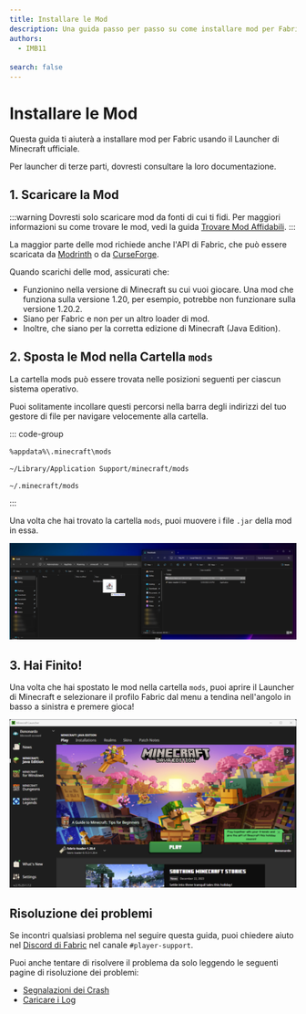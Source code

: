 ```yaml
---
title: Installare le Mod
description: Una guida passo per passo su come installare mod per Fabric.
authors:
  - IMB11

search: false
---
```


# Installare le Mod

Questa guida ti aiuterà a installare mod per Fabric usando il Launcher di Minecraft ufficiale.

Per launcher di terze parti, dovresti consultare la loro documentazione.

## 1. Scaricare la Mod

:::warning
Dovresti solo scaricare mod da fonti di cui ti fidi. Per maggiori informazioni su come trovare le mod, vedi la guida [Trovare Mod Affidabili](./finding-mods).
:::

La maggior parte delle mod richiede anche l'API di Fabric, che può essere scaricata da [Modrinth](https://modrinth.com/mod/fabric-api) o da [CurseForge](https://curseforge.com/minecraft/mc-mods/fabric-api).

Quando scarichi delle mod, assicurati che:

- Funzionino nella versione di Minecraft su cui vuoi giocare. Una mod che funziona sulla versione 1.20, per esempio, potrebbe non funzionare sulla versione 1.20.2.
- Siano per Fabric e non per un altro loader di mod.
- Inoltre, che siano per la corretta edizione di Minecraft (Java Edition).

## 2. Sposta le Mod nella Cartella `mods`

La cartella mods può essere trovata nelle posizioni seguenti per ciascun sistema operativo.

Puoi solitamente incollare questi percorsi nella barra degli indirizzi del tuo gestore di file per navigare velocemente alla cartella.

::: code-group

```:no-line-numbers [Windows]
%appdata%\.minecraft\mods
```

```:no-line-numbers [macOS]
~/Library/Application Support/minecraft/mods
```

```:no-line-numbers [Linux]
~/.minecraft/mods
```

:::

Una volta che hai trovato la cartella `mods`, puoi muovere i file `.jar` della mod in essa.

![Mod installate nella cartella mods](/assets/players/installing-mods.png)

## 3. Hai Finito!

Una volta che hai spostato le mod nella cartella `mods`, puoi aprire il Launcher di Minecraft e selezionare il profilo Fabric dal menu a tendina nell'angolo in basso a sinistra e premere gioca!

![Launcher di Minecraft con il profilo Fabric selezionato](/assets/players/installing-fabric/launcher-screen.png)

## Risoluzione dei problemi

Se incontri qualsiasi problema nel seguire questa guida, puoi chiedere aiuto nel [Discord di Fabric](https://discord.gg/v6v4pMv) nel canale `#player-support`.

Puoi anche tentare di risolvere il problema da solo leggendo le seguenti pagine di risoluzione dei problemi:

- [Segnalazioni dei Crash](./troubleshooting/crash-reports)
- [Caricare i Log](./troubleshooting/uploading-logs)
